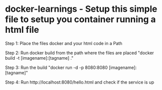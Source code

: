 # docker-learnings - Setup this simple file to setup you container running a html file 

Step 1: Place the files docker and your html code in a Path

Step 2: Run docker build from the path where the files are placed "docker build -t [imagename]:[tagname] ."

Step 3: Run the build "docker run -d -p 8080:8080 [imagename]:[tagname]"

Step 4: Run http://localhost:8080/hello.html and check if the service is up
